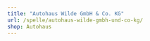 ```yaml
---
title: "Autohaus Wilde GmbH & Co. KG"
url: /spelle/autohaus-wilde-gmbh-und-co-kg/
shop: Autohaus
---
```

